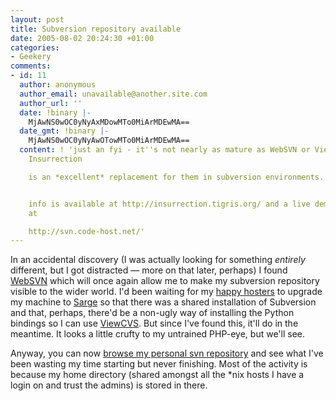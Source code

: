 ```yaml
---
layout: post
title: Subversion repository available
date: 2005-08-02 20:24:30 +01:00
categories:
- Geekery
comments:
- id: 11
  author: anonymous
  author_email: unavailable@another.site.com
  author_url: ''
  date: !binary |-
    MjAwNS0wOC0yNyAxMDowMTo0MiArMDEwMA==
  date_gmt: !binary |-
    MjAwNS0wOC0yNyAwOTowMTo0MiArMDEwMA==
  content: ! 'just an fyi - it''s not nearly as mature as WebSVN or ViewCVS -- but
    Insurrection

    is an *excellent* replacement for them in subversion environments.


    info is available at http://insurrection.tigris.org/ and a live demo is available
    at

    http://svn.code-host.net/'
---
```

In an accidental discovery (I was actually looking for something <em>entirely</em> different, but I got distracted &mdash; more on that later, perhaps) I found <a href="http://websvn.tigris.org/" title="PHP Subversion interface">WebSVN</a> which will once again allow me to make my subversion repository visible to the wider world.  I'd been waiting for my <a href="http://www.dreamhost.com/r.cgi?wossname" title="DreamHost">happy hosters</a> to upgrade my machine to <a href="http://www.debian.org/releases/stable/" title="Debian GNU/Linux 3.1 (Sarge)">Sarge</a> so that there was a shared installation of Subversion and that, perhaps, there'd be a non-ugly way of installing the Python bindings so I can use <a href="http://viewcvs.sourceforge.net/" title="Repository Browser">ViewCVS</a>.  But since I've found this, it'll do in the meantime.  It looks a little crufty to my untrained PHP-eye, but we'll see.

Anyway, you can now <a href="http://woss.name/svn/" title="Graeme's Subversion repository">browse my personal svn repository</a> and see what I've been wasting my time starting but never finishing.  Most of the activity is because my home directory (shared amongst all the *nix hosts I have a login on and trust the admins) is stored in there.
